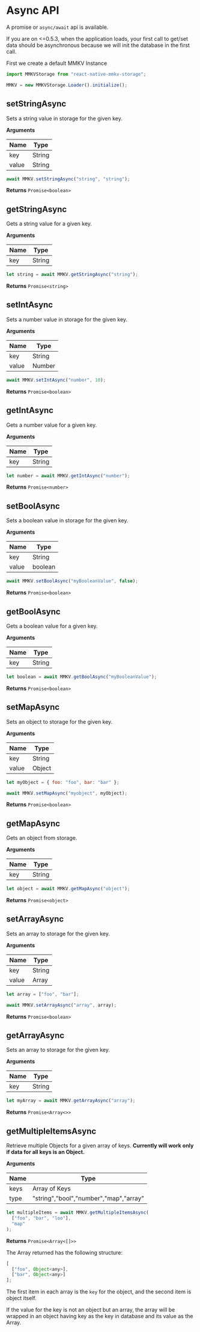 # Async API

A promise or `async/await` api is available. 

If you are on <=0.5.3, when the application loads, your first call to get/set data should be asynchronous because we will init the database in the first call.


First we create a default MMKV Instance

```js
import MMKVStorage from "react-native-mmkv-storage";

MMKV = new MMKVStorage.Loader().initialize();
```

## setStringAsync

Sets a string value in storage for the given key.

**Arguments**

| Name  | Type   |
| ----- | ------ |
| key   | String |
| value | String |

```js
await MMKV.setStringAsync("string", "string");
```

**Returns**
`Promise<boolean>`

## getStringAsync

Gets a string value for a given key.

**Arguments**

| Name | Type   |
| ---- | ------ |
| key  | String |

```js
let string = await MMKV.getStringAsync("string");
```

**Returns**
`Promise<string>`

## setIntAsync

Sets a number value in storage for the given key.

**Arguments**

| Name  | Type   |
| ----- | ------ |
| key   | String |
| value | Number |

```js
await MMKV.setIntAsync("number", 10);
```

**Returns**
`Promise<boolean>`

## getIntAsync

Gets a number value for a given key.

**Arguments**

| Name | Type   |
| ---- | ------ |
| key  | String |

```js
let number = await MMKV.getIntAsync("number");
```

**Returns**
`Promise<number>`

## setBoolAsync

Sets a boolean value in storage for the given key.

**Arguments**

| Name  | Type    |
| ----- | ------- |
| key   | String  |
| value | boolean |

```js
await MMKV.setBoolAsync("myBooleanValue", false);
```

**Returns**
`Promise<boolean>`

## getBoolAsync

Gets a boolean value for a given key.

**Arguments**

| Name | Type   |
| ---- | ------ |
| key  | String |

```js
let boolean = await MMKV.getBoolAsync("myBooleanValue");
```

**Returns**
`Promise<boolean>`

## setMapAsync

Sets an object to storage for the given key.

**Arguments**

| Name  | Type   |
| ----- | ------ |
| key   | String |
| value | Object |

```js
let myObject = { foo: "foo", bar: "bar" };

await MMKV.setMapAsync("myobject", myObject);
```

**Returns**
`Promise<boolean>`

## getMapAsync

Gets an object from storage.

**Arguments**

| Name | Type   |
| ---- | ------ |
| key  | String |

```js
let object = await MMKV.getMapAsync("object");
```

**Returns**
`Promise<object>`

## setArrayAsync

Sets an array to storage for the given key.

**Arguments**

| Name  | Type   |
| ----- | ------ |
| key   | String |
| value | Array  |

```js
let array = ["foo", "bar"];

await MMKV.setArrayAsync("array", array);
```

**Returns**
`Promise<boolean>`

## getArrayAsync

Sets an array to storage for the given key.

**Arguments**

| Name | Type   |
| ---- | ------ |
| key  | String |

```js
let myArray = await MMKV.getArrayAsync("array");
```

**Returns**
`Promise<Array<>>`

## getMultipleItemsAsync

Retrieve multiple Objects for a given array of keys. **Currently will work only if data for all keys is an Object.**

**Arguments**

| Name | Type                                   |
| ---- | -------------------------------------- |
| keys | Array of Keys                          |
| type | "string","bool","number","map","array" |

```js
let multipleItems = await MMKV.getMultipleItemsAsync(
  ["foo", "bar", "loo"],
  "map"
);
```

**Returns**
`Promise<Array<[]>>`

The Array returned has the following structure:

```js
[
  ["foo", Object<any>],
  ["bar", Object<any>]
];
```

The first item in each array is the `key` for the object, and the second item is object itself.

If the value for the key is not an object but an array, the array will be wrapped in an object having key as the key in database and its value as the Array.
